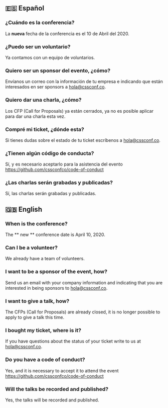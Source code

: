 ## 🇪🇸 Español

### ¿Cuándo es la conferencia?
La **nueva** fecha de la conferencia es el 10 de Abril del 2020.

### ¿Puedo ser un voluntario?
Ya contamos con un equipo de voluntarios.

### Quiero ser un sponsor del evento, ¿cómo?
Envíanos un correo con la información de tu empresa e indicando que están interesados en ser sponsors a hola@cssconf.co.

### Quiero dar una charla, ¿cómo?
Los CFP (Call for Proposals) ya están cerrados, ya no es posible aplicar para dar una charla esta vez.

### Compré mi ticket, ¿dónde esta?
Si tienes dudas sobre el estado de tu ticket escríbenos a hola@cssconf.co.

### ¿Tienen algún código de conducta?
Sí, y es necesario aceptarlo para la asistencia del evento https://github.com/cssconfco/code-of-conduct

### ¿Las charlas serán grabadas y publicadas?
Sí, las charlas serán grabadas y publicadas.

## 🇬🇧 English

### When is the conference?
The ** new ** conference date is April 10, 2020.

### Can I be a volunteer?
We already have a team of volunteers.

### I want to be a sponsor of the event, how?
Send us an email with your company information and indicating that you are interested in being sponsors to hola@cssconf.co.

### I want to give a talk, how?
The CFPs (Call for Proposals) are already closed, it is no longer possible to apply to give a talk this time.

### I bought my ticket, where is it?
If you have questions about the status of your ticket write to us at hola@cssconf.co.

### Do you have a code of conduct?
Yes, and it is necessary to accept it to attend the event https://github.com/cssconfco/code-of-conduct

### Will the talks be recorded and published?
Yes, the talks will be recorded and published.
